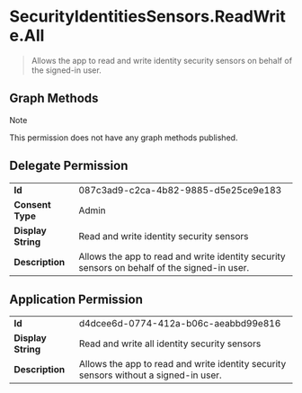 # SecurityIdentitiesSensors.ReadWrite.All

> Allows the app to read and write identity security sensors on behalf of the signed-in user.
## Graph Methods

> [!NOTE]
> This permission does not have any graph methods published.

## Delegate Permission
|||
|-|-|
|**Id**|087c3ad9-c2ca-4b82-9885-d5e25ce9e183|
|**Consent Type**|Admin|
|**Display String**|Read and write identity security sensors|
|**Description**|Allows the app to read and write identity security sensors on behalf of the signed-in user.|
## Application Permission
|||
|-|-|
|**Id**|d4dcee6d-0774-412a-b06c-aeabbd99e816|
|**Display String**|Read and write all identity security sensors|
|**Description**|Allows the app to read and write identity security sensors without a signed-in user.|
